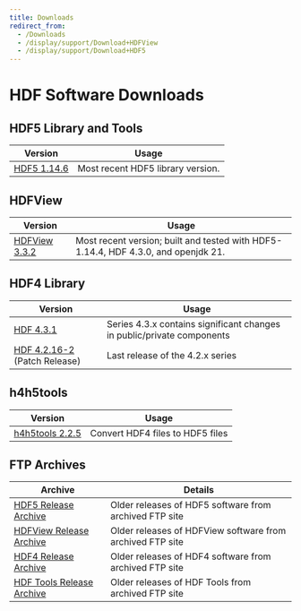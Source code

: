 ```yaml
---
title: Downloads
redirect_from: 
  - /Downloads
  - /display/support/Download+HDFView
  - /display/support/Download+HDF5
---
```


# HDF Software Downloads 

## HDF5 Library and Tools

| Version | Usage | 
| ---- | ----| 
| [HDF5 1.14.6](hdf5/hdf5_1_14_6.html) | Most recent HDF5 library version. |

## HDFView
 
| Version | Usage | 
| ---- | ----| 
| [HDFView 3.3.2](hdfview/hdfview3_3_2.html) | Most recent version; built and tested with HDF5-1.14.4, HDF 4.3.0, and openjdk 21.  |

## HDF4 Library

| Version | Usage | 
| ---- | ----| 
| [HDF 4.3.1](hdf4/hdf4_3_1.html) | Series 4.3.x contains significant changes in public/private components | 
| [HDF 4.2.16-2](hdf4/hdf4_2_16-2.html) (Patch Release) | Last release of the 4.2.x series | 

## h4h5tools

| Version | Usage | 
| ---- | ----| 
| [h4h5tools 2.2.5](h4h5tools/h4h5tools_2_2_5.html) | Convert HDF4 files to HDF5 files | 


## FTP Archives

| Archive | Details |
| ---- | ---- |
| [HDF5 Release Archive](http://support.hdfgroup.org/ftp/HDF5/releases/index.html) | Older releases of HDF5 software from archived FTP site |
| [HDFView Release Archive](https://support.hdfgroup.org/ftp/HDF5/releases/HDF-JAVA/index.html) | Older releases of HDFView software from archived FTP site |
| [HDF4 Release Archive](http://support.hdfgroup.org/ftp/HDF/releases/index.html) | Older releases of HDF4 software from archived FTP site |
| [HDF Tools Release Archive](http://support.hdfgroup.org/ftp/HDF5/releases/tools/index.html) | Older releases of HDF Tools from archived FTP site |

